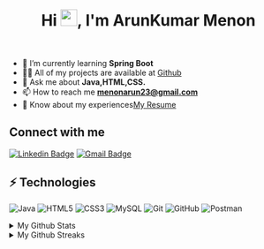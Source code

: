 <h1 align="center">Hi <img src="https://user-images.githubusercontent.com/42378118/110234147-e3259600-7f4e-11eb-95be-0c4047144dea.gif" width="30">, I'm ArunKumar Menon</h1><br>
<p align='center' style='margin: 16px 4px 8px;'>


- 🌱 I’m currently learning **Spring Boot**
- 👨‍💻 All of my projects are available at [Github](https://github.com/Arun6121143)
- 💬 Ask me about **Java,HTML,CSS.**
- 📫 How to reach me **menonarun23@gmail.com**
- 📄 Know about my experiences[My Resume](https://drive.google.com/file/d/18pb5KUwzXRxKHYLpvGcRy2L6fQocaaa4/view?usp=drivesdk)


## Connect with me
[![Linkedin Badge](https://img.shields.io/badge/-arunmenon-blue?style=flat-square&logo=Linkedin&logoColor=white&link=https://www.linkedin.com/in/menon-arun/)](https://www.linkedin.com/in/menon-arun/)
[![Gmail Badge](https://img.shields.io/badge/-menonarun23@gmail.com-c14438?style=flat-square&logo=Gmail&logoColor=white&link=mailto:menonarun23@gmail.com)](mailto:menonarun23@gmail.com)





## ⚡ Technologies
![Java](https://img.shields.io/badge/-java-E34A86?style=flat-square&logo=java)
![HTML5](https://img.shields.io/badge/-HTML5-E34F26?style=flat-square&logo=html5&logoColor=white)
![CSS3](https://img.shields.io/badge/-CSS3-1572B6?style=flat-square&logo=css3)
![MySQL](https://img.shields.io/badge/-MySQL-black?style=flat-square&logo=mysql)
![Git](https://img.shields.io/badge/-Git-black?style=flat-square&logo=git)
![GitHub](https://img.shields.io/badge/-GitHub-181717?style=flat-square&logo=github)
![Postman](https://img.shields.io/badge/-Postman-181717?style=flat-square&logo=postman)

<details>
  <summary>My Github Stats</summary>
<p>&nbsp;<img align="center" src="https://github-readme-stats.vercel.app/api?username=arun6121143&show_icons=true&locale=en" alt="arun6121143" /></p>
  </details>

<details>
  <summary>My Github Streaks</summary>
<p><img align="center" src="https://github-readme-streak-stats.herokuapp.com/?user=arun6121143&" alt="arun6121143" /></p>
  </details>



